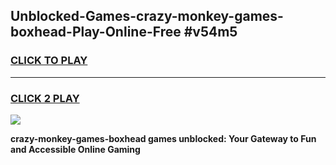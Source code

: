 
## Unblocked-Games-crazy-monkey-games-boxhead-Play-Online-Free #v54m5
<h3>
<a href="https://us.freeplayer.one?title=crazy-monkey-games-boxhead&ref=10M">CLICK TO PLAY</a></h3>
<hr>

<h3>
<a href="https://us.freeplayer.one?title=crazy-monkey-games-boxhead&ref=10M">CLICK 2 PLAY</a>
  
</h3>

<a href="https://us.freeplayer.one?title=crazy-monkey-games-boxhead&ref=10M"><img src="https://clearcache.store/games.png"></a>


**crazy-monkey-games-boxhead games unblocked: Your Gateway to Fun and Accessible Online Gaming**
